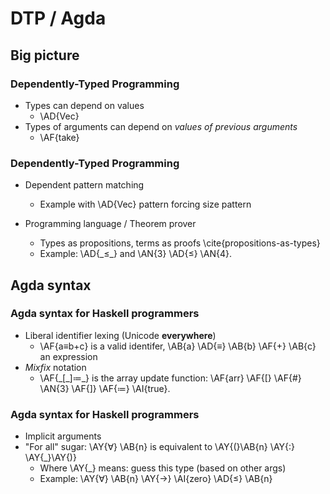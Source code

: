 DTP / Agda
==========

Big picture
-----------

### Dependently-Typed Programming ###

  * Types can depend on values
      + \AD{Vec}
  * Types of arguments can depend on _values of previous arguments_
      + \AF{take}

### Dependently-Typed Programming ###

  * Dependent pattern matching
      + Example with \AD{Vec} pattern forcing size pattern

  * Programming language / Theorem prover
      + Types as propositions, terms as proofs \cite{propositions-as-types}
      + Example: \AD{\_≤\_} and \AN{3} \AD{≤} \AN{4}.


Agda syntax
-----------

### Agda syntax for Haskell programmers ###

  * Liberal identifier lexing (Unicode **everywhere**)
      + \AF{a≡b+c} is a valid identifer, \AB{a} \AD{≡} \AB{b} \AF{+} \AB{c} an expression
  * _Mixfix_ notation
      + \AF{\_[\_]≔\_} is the array update function: \AF{arr} \AF{[} \AF{\#} \AN{3} \AF{]} \AF{≔} \AI{true}.

### Agda syntax for Haskell programmers ###

  * Implicit arguments
  * "For all" sugar: \AY{∀} \AB{n} is equivalent to \AY{(}\AB{n} \AY{:} \AY{\_}\AY{)}
      + Where \AY{\_} means: guess this type (based on other args)
      + Example: \AY{∀} \AB{n} \AY{→} \AI{zero} \AD{≤} \AB{n}
